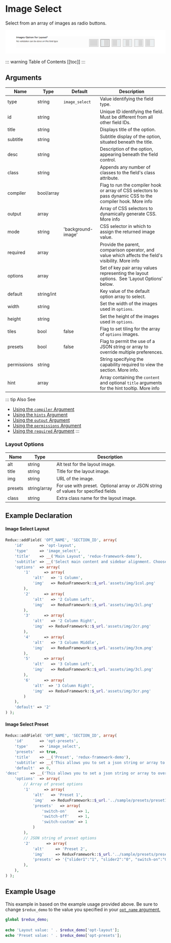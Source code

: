# Image Select

Select from an array of images as radio buttons.

<span style="display:block;text-align:center">![](./img/image_select.png)</span>

::: warning Table of Contents
[[toc]]
:::

## Arguments
|Name|Type|Default|Description|
|--- |--- |--- |--- |
|type|string|`image_select`|Value identifying the field type.|
|id|string||Unique ID identifying the field. Must be different from all other field IDs.|
|title|string||Displays title of the option.|
|subtitle|string||Subtitle display of the option, situated beneath the title.|
|desc|string||Description of the option, appearing beneath the field control.|
|class|string||Appends any number of classes to the field's class attribute.|
|compiler|bool/array||Flag to run the compiler hook or array of CSS selectors to pass dynamic CSS to the compiler hook.  More info|
|output|array||Array of CSS selectors to dynamically generate CSS.  More info|
|mode|string|'background-image'|CSS selector in which to assign the returned image value.|
|required|array||Provide the parent, comparison operator, and value which affects the field's visibility.  More info|
|options|array||Set of key pair array values representing the layout options.  See 'Layout Options' below.|
|default|string/int||Key value of the default option array to select.|
|width|string||Set the width of the images used in `options`.|
|height|string||Set the height of the images used in `options`.|
|tiles|bool|false|Flag to set tiling for the array of `options` images.|
|presets|bool|false|Flag to permit the use of a JSON string or array to override multiple preferences.|
|permissions|string||String specifying the capability required to view the section.   More info.|
|hint|array||Array containing the `content` and optional `title` arguments for the hint tooltip.  More info|

::: tip Also See
- [Using the `compiler` Argument](../configuration/arguments/compiler.md)
- [Using the `hints` Argument](../configuration/arguments/hints.md)
- [Using the `output` Argument](../guide/the-output-argument.md)
- [Using the `permissions` Argument](../configuration/arguments/permissions.md)
- [Using the `required` Argument](../configuration/arguments/required.md)
:::

### Layout Options
|Name|Type|Description|
|--- |--- |--- |
|alt|string|Alt test for the layout image.|
|title|string|Title for the layout image.|
|img|string|URL of the image.|
|presets|string/array|For use with preset.  Optional array or JSON string of values for specified fields|
|class|string|Extra class name for the layout image.|

## Example Declaration
#### Image Select Layout

```php
Redux::addField( 'OPT_NAME', 'SECTION_ID', array(
    'id'       => 'opt-layout',
    'type'     => 'image_select',
    'title'    => __('Main Layout', 'redux-framework-demo'), 
    'subtitle' => __('Select main content and sidebar alignment. Choose between 1, 2 or 3 column layout.', 'redux-framework-demo'),
    'options'  => array(
        '1'      => array(
            'alt'   => '1 Column', 
            'img'   => ReduxFramework::$_url.'assets/img/1col.png'
        ),
        '2'      => array(
            'alt'   => '2 Column Left', 
            'img'   => ReduxFramework::$_url.'assets/img/2cl.png'
        ),
        '3'      => array(
            'alt'   => '2 Column Right', 
            'img'  => ReduxFramework::$_url.'assets/img/2cr.png'
        ),
        '4'      => array(
            'alt'   => '3 Column Middle', 
            'img'   => ReduxFramework::$_url.'assets/img/3cm.png'
        ),
        '5'      => array(
            'alt'   => '3 Column Left', 
            'img'   => ReduxFramework::$_url.'assets/img/3cl.png'
        ),
        '6'      => array(
            'alt'  => '3 Column Right', 
            'img'  => ReduxFramework::$_url.'assets/img/3cr.png'
        )
    ),
    'default' => '2'
) );
```

#### Image Select Preset

```php
Redux::addField( 'OPT_NAME', 'SECTION_ID', array(
    'id'       => 'opt-presets',
    'type'     => 'image_select', 
    'presets'  => true,
    'title'    => __('Preset', 'redux-framework-demo'),
    'subtitle' => __('This allows you to set a json string or array to override multiple preferences in your theme.', 'redux-framework-demo'),
    'default'  => 0,
'desc'     => __('This allows you to set a json string or array to override multiple preferences in your theme.', 'redux-framework-demo'),
    'options'  => array(
        // Array of preset options
        '1'      => array(
            'alt'   => 'Preset 1', 
            'img'   => ReduxFramework::$_url.'../sample/presets/preset1.png', 
            'presets'   => array(
                'switch-on'     => 1,
                'switch-off'    => 1, 
                'switch-custom' => 1
            )
        ),
        // JSON string of preset options
        '2'       => array(
            'alt'     => 'Preset 2', 
            'img'     => ReduxFramework::$_url.'../sample/presets/preset2.png', 
            'presets' => '{"slider1":"1", "slider2":"0", "switch-on":"0"}'
        ),
    ),
) );
```

## Example Usage
This example in based on the example usage provided above. Be sure to change `$redux_demo` to the value you specified in your <a title="opt_name" href="/redux-framework/arguments/opt_name/">`opt_name` argument.</a>

```php
global $redux_demo;

echo 'Layout value: ' . $redux_demo['opt-layout'];
echo 'Preset value: ' . $redux_demo['opt-presets'];
```
